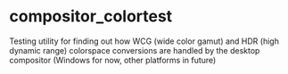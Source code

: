 # compositor_colortest
Testing utility for finding out how WCG (wide color gamut) and HDR (high dynamic range) colorspace conversions are handled by the desktop compositor (Windows for now, other platforms in future)
